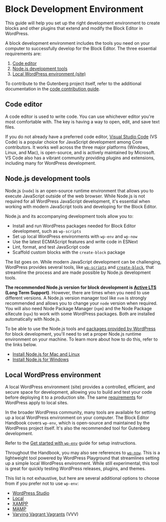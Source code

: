# Block Development Environment

This guide will help you set up the right development environment to create blocks and other plugins that extend and modify the Block Editor in WordPress.

A block development environment includes the tools you need on your computer to successfully develop for the Block Editor. The three essential requirements are:

1.  [Code editor](#code-editor)
2.  [Node.js development tools](#node-js-development-tools)
3.  [Local WordPress environment (site)](#local-wordpress-environment)

<div class="callout callout-info">
    To contribute to the Gutenberg project itself, refer to the additional documentation in the <a href="https://developer.wordpress.org/block-editor/contributors/code/getting-started-with-code-contribution">code contribution guide</a>.
</div>

## Code editor

A code editor is used to write code. You can use whichever editor you're most comfortable with. The key is having a way to open, edit, and save text files.

If you do not already have a preferred code editor, [Visual Studio Code](https://code.visualstudio.com/) (VS Code) is a popular choice for JavaScript development among Core contributors. It works well across the three major platforms (Windows, Linux, and Mac), is open-source, and is actively maintained by Microsoft. VS Code also has a vibrant community providing plugins and extensions, including many for WordPress development.

## Node.js development tools

Node.js (`node`) is an open-source runtime environment that allows you to execute JavaScript outside of the web browser. While Node.js is not required for all WordPress JavaScript development, it's essential when working with modern JavaScript tools and developing for the Block Editor.

Node.js and its accompanying development tools allow you to:

-   Install and run WordPress packages needed for Block Editor development, such as `wp-scripts`
-   Set up local WordPress environments with `wp-env` and `wp-now`
-   Use the latest ECMAScript features and write code in ESNext
-   Lint, format, and test JavaScript code
-   Scaffold custom blocks with the `create-block` package

The list goes on. While modern JavaScript development can be challenging, WordPress provides several tools, like [`wp-scripts`](/docs/getting-started/devenv/get-started-with-wp-scripts.md) and [`create-block`](/docs/getting-started/devenv/get-started-with-create-block.md), that streamline the process and are made possible by Node.js development tools.

**The recommended Node.js version for block development is [Active LTS](https://nodejs.org/en/about/previous-releases) (Long Term Support)**. However, there are times when you need to use different versions. A Node.js version manager tool like `nvm` is strongly recommended and allows you to change your `node` version when required. You will also need Node Package Manager (`npm`) and the Node Package eXecute (`npx`) to work with some WordPress packages. Both are installed automatically with Node.js.

To be able to use the Node.js tools and [packages provided by WordPress](https://github.com/WordPress/gutenberg/tree/trunk/packages) for block development, you'll need to set a proper Node.js runtime environment on your machine. To learn more about how to do this, refer to the links below.

-   [Install Node.js for Mac and Linux](/docs/getting-started/devenv/nodejs-development-environment.md#node-js-installation-on-mac-and-linux-with-nvm)
-   [Install Node.js for Windows](/docs/getting-started/devenv/nodejs-development-environment.md#node-js-installation-on-windows-and-others)

## Local WordPress environment

A local WordPress environment (site) provides a controlled, efficient, and secure space for development, allowing you to build and test your code before deploying it to a production site. The same [requirements](https://en-gb.wordpress.org/about/requirements/) for WordPress apply to local sites.

In the broader WordPress community, many tools are available for setting up a local WordPress environment on your computer. The Block Editor Handbook covers `wp-env`, which is open-source and maintained by the WordPress project itself. It's also the recommended tool for Gutenberg development. 

Refer to the [Get started with `wp-env`](/docs/getting-started/devenv/get-started-with-wp-env.md) guide for setup instructions.

<div class="callout callout-info">
    Throughout the Handbook, you may also see references to <code><a href="https://github.com/WordPress/playground-tools/tree/trunk/packages/wp-now">wp-now</a></code>. This is a lightweight tool powered by <a hre="https://developer.wordpress.org/playground/">WordPress Playground</a> that streamlines setting up a simple local WordPress environment. While still experimental, this tool is great for quickly testing WordPress releases, plugins, and themes. 
</div>

This list is not exhaustive, but here are several additional options to choose from if you prefer not to use `wp-env`:

- [WordPress Studio](https://developer.wordpress.com/studio/)
- [Local](https://localwp.com/)
- [XAMPP](https://www.apachefriends.org/)
- [MAMP](https://www.mamp.info/en/mamp/mac/)
- [Varying Vagrant Vagrants](https://varyingvagrantvagrants.org/) (VVV)
